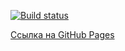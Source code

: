 [![Build status](https://ci.appveyor.com/api/projects/status/jqqmt029087lmaso?svg=true)](https://ci.appveyor.com/project/Maksim1711/ahj-dom-game)

[Ссылка на GitHub Pages](https://Maksim1711.github.io/ahj-dom-game/)

